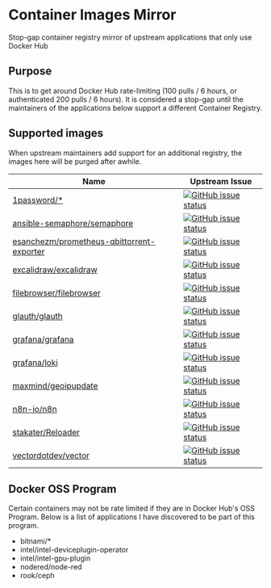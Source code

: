 # Container Images Mirror

Stop-gap container registry mirror of upstream applications that only use Docker Hub

## Purpose

This is to get around Docker Hub rate-limiting (100 pulls / 6 hours, or authenticated 200 pulls / 6 hours). It is considered a stop-gap until the maintainers of the applications below support a different Container Registry.

## Supported images

When upstream maintainers add support for an additional registry, the images here will be purged after awhile.

| Name                                                                                                      | Upstream Issue                                                                                                                                                                                   |
|-----------------------------------------------------------------------------------------------------------|--------------------------------------------------------------------------------------------------------------------------------------------------------------------------------------------------|
| [1password/*](https://github.com/1Password/connect)                                                       | [![GitHub issue status](https://img.shields.io/github/issues/detail/state/1Password/connect/56)](https://github.com/1Password/connect/issues/56)                                                 |
| [ansible-semaphore/semaphore](https://github.com/ansible-semaphore/semaphore)                             | [![GitHub issue status](https://img.shields.io/github/issues/detail/state/ansible-semaphore/semaphore/1149)](https://github.com/ansible-semaphore/semaphore/issues/1149)                         |
| [esanchezm/prometheus-qbittorrent-exporter](https://github.com/esanchezm/prometheus-qbittorrent-exporter) | [![GitHub issue status](https://img.shields.io/github/issues/detail/state/esanchezm/prometheus-qbittorrent-exporter/12)](https://github.com/esanchezm/prometheus-qbittorrent-exporter/issues/12) |
| [excalidraw/excalidraw](https://github.com/excalidraw/excalidraw)                                     | [![GitHub issue status](https://img.shields.io/github/issues/detail/state/excalidraw/excalidraw/6143)](https://github.com/excalidraw/excalidraw/issues/6143)                                 |
| [filebrowser/filebrowser](https://github.com/filebrowser/filebrowser)                                     | [![GitHub issue status](https://img.shields.io/github/issues/detail/state/filebrowser/filebrowser/1571)](https://github.com/filebrowser/filebrowser/issues/1571)                                 |
| [glauth/glauth](https://github.com/glauth/glauth)                                                         | [![GitHub issue status](https://img.shields.io/github/issues/detail/state/glauth/glauth/298)](https://github.com/glauth/glauth/issues/298)                                                       |
| [grafana/grafana](https://github.com/grafana/grafana)                                                     | [![GitHub issue status](https://img.shields.io/github/issues/detail/state/grafana/grafana/27677)](https://github.com/grafana/grafana/issues/27677)                                               |
| [grafana/loki](https://github.com/grafana/loki)                                                           | [![GitHub issue status](https://img.shields.io/github/issues/detail/state/grafana/loki/4143)](https://github.com/grafana/loki/issues/4143)                                                       |
| [maxmind/geoipupdate](https://github.com/maxmind/geoipupdate)                                             | [![GitHub issue status](https://img.shields.io/github/issues/detail/state/maxmind/geoipupdate/202)](https://github.com/maxmind/geoipupdate/issues/202)                                           |
| [n8n-io/n8n](https://github.com/n8n-io/n8n)                                                               | [![GitHub issue status](https://img.shields.io/github/issues/detail/state/n8n-io/n8n/5213)](https://github.com/n8n-io/n8n/issues/5213)                                                           |
| [stakater/Reloader](https://github.com/stakater/Reloader)                                                 | [![GitHub issue status](https://img.shields.io/github/issues/detail/state/stakater/Reloader/255)](https://github.com/stakater/Reloader/issues/255)                                               |
| [vectordotdev/vector](https://github.com/vectordotdev/vector)                                             | [![GitHub issue status](https://img.shields.io/github/issues/detail/state/vectordotdev/vector/6715)](https://github.com/vectordotdev/vector/issues/6715)                                         |

## Docker OSS Program

Certain containers may not be rate limited if they are in Docker Hub's OSS Program. Below is a list of applications I have discovered to be part of this program.

- bitnami/*
- intel/intel-deviceplugin-operator
- intel/intel-gpu-plugin
- nodered/node-red
- rook/ceph
